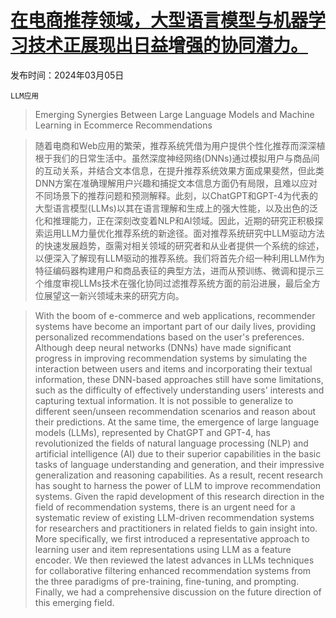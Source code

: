 # [在电商推荐领域，大型语言模型与机器学习技术正展现出日益增强的协同潜力。](https://arxiv.org/abs/2403.02760)

发布时间：2024年03月05日

`LLM应用`

> Emerging Synergies Between Large Language Models and Machine Learning in Ecommerce Recommendations

> 随着电商和Web应用的繁荣，推荐系统凭借为用户提供个性化推荐而深深植根于我们的日常生活中。虽然深度神经网络(DNNs)通过模拟用户与商品间的互动关系，并结合文本信息，在提升推荐系统效果方面成果斐然，但此类DNN方案在准确理解用户兴趣和捕捉文本信息方面仍有局限，且难以应对不同场景下的推荐问题和预测解释。此刻，以ChatGPT和GPT-4为代表的大型语言模型(LLMs)以其在语言理解和生成上的强大性能，以及出色的泛化和推理能力，正在深刻改变着NLP和AI领域。因此，近期的研究正积极探索运用LLM力量优化推荐系统的新途径。面对推荐系统研究中LLM驱动方法的快速发展趋势，亟需对相关领域的研究者和从业者提供一个系统的综述，以便深入了解现有LLM驱动的推荐系统。我们将首先介绍一种利用LLM作为特征编码器构建用户和商品表征的典型方法，进而从预训练、微调和提示三个维度审视LLMs技术在强化协同过滤推荐系统方面的前沿进展，最后全方位展望这一新兴领域未来的研究方向。

> With the boom of e-commerce and web applications, recommender systems have become an important part of our daily lives, providing personalized recommendations based on the user's preferences. Although deep neural networks (DNNs) have made significant progress in improving recommendation systems by simulating the interaction between users and items and incorporating their textual information, these DNN-based approaches still have some limitations, such as the difficulty of effectively understanding users' interests and capturing textual information. It is not possible to generalize to different seen/unseen recommendation scenarios and reason about their predictions. At the same time, the emergence of large language models (LLMs), represented by ChatGPT and GPT-4, has revolutionized the fields of natural language processing (NLP) and artificial intelligence (AI) due to their superior capabilities in the basic tasks of language understanding and generation, and their impressive generalization and reasoning capabilities. As a result, recent research has sought to harness the power of LLM to improve recommendation systems. Given the rapid development of this research direction in the field of recommendation systems, there is an urgent need for a systematic review of existing LLM-driven recommendation systems for researchers and practitioners in related fields to gain insight into. More specifically, we first introduced a representative approach to learning user and item representations using LLM as a feature encoder. We then reviewed the latest advances in LLMs techniques for collaborative filtering enhanced recommendation systems from the three paradigms of pre-training, fine-tuning, and prompting. Finally, we had a comprehensive discussion on the future direction of this emerging field.